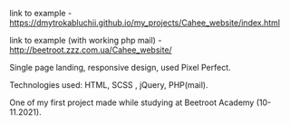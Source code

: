 link to example - https://dmytrokabluchii.github.io/my_projects/Cahee_website/index.html

link to example (with working php mail) - http://beetroot.zzz.com.ua/Cahee_website/

Single page landing, responsive design, used Pixel Perfect.

Technologies used: HTML, SCSS , jQuery, PHP(mail).

One of my first project made while studying at Beetroot Academy (10-11.2021).
